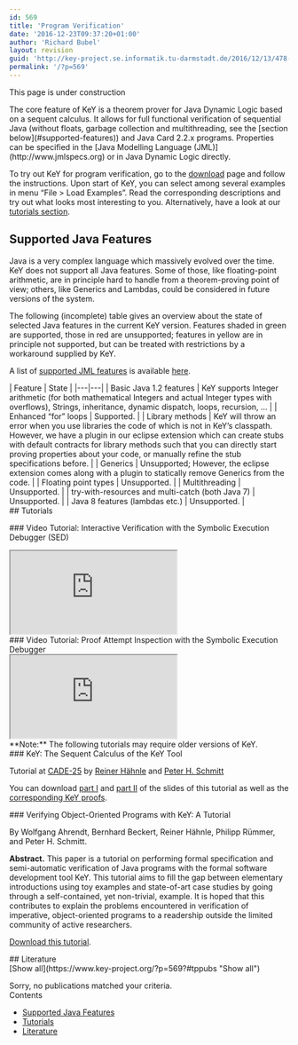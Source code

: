 ```yaml
---
id: 569
title: 'Program Verification'
date: '2016-12-23T09:37:20+01:00'
author: 'Richard Bubel'
layout: revision
guid: 'http://key-project.se.informatik.tu-darmstadt.de/2016/12/13/478-autosave-v1/'
permalink: '/?p=569'
---
```


<span aria-hidden="true" class="glyphicon glyphicon-road"></span> This page is under construction

<div class="row"><div class="col-md-9"> The core feature of KeY is a theorem prover for Java Dynamic Logic based on a sequent calculus. It allows for full functional verification of sequential Java (without floats, garbage collection and multithreading, see the [section below](#supported-features)) and Java Card 2.2.x programs. Properties can be specified in the [Java Modelling Language (JML)](http://www.jmlspecs.org) or in Java Dynamic Logic directly.

 To try out KeY for program verification, go to the [download](http://key-project.se.informatik.tu-darmstadt.de/download/) page and follow the instructions. Upon start of KeY, you can select among several examples in menu “File &gt; Load Examples”. Read the corresponding descriptions and try out what looks most interesting to you. Alternatively, have a look at our [tutorials section](#Tutorials).

## <span id="Supported_Java_Features">Supported Java Features</span>

 Java is a very complex language which massively evolved over the time. KeY does not support all Java features. Some of those, like floating-point arithmetic, are in principle hard to handle from a theorem-proving point of view; others, like Generics and Lambdas, could be considered in future versions of the system.

 The following (incomplete) table gives an overview about the state of selected Java features in the current KeY version. Features shaded in green are supported, those in red are unsupported; features in yellow are in principle not supported, but can be treated with restrictions by a workaround supplied by KeY.

A list of [supported JML features](/jml-support-in-key/) is available [here](/jml-support-in-key/).

<div class="table-responsive"> | Feature | State |
|---|---|
| Basic Java 1.2 features | KeY supports Integer arithmetic (for both mathematical Integers and actual Integer types with overflows), Strings, inheritance, dynamic dispatch, loops, recursion, … |
| Enhanced “for” loops | Supported. |
| Library methods | KeY will throw an error when you use libraries the code of which is not in KeY’s classpath. However, we have a plugin in our eclipse extension which can create stubs with default contracts for library methods such that you can directly start proving properties about your code, or manually refine the stub specifications before. |
| Generics | Unsupported; However, the eclipse extension comes along with a plugin to statically remove Generics from the code. |
| Floating point types | Unsupported. |
| Multithreading | Unsupported. |
| try-with-resources and multi-catch (both Java 7) | Unsupported. |
| Java 8 features (lambdas etc.) | Unsupported. |

 </div>## <span id="Tutorials">Tutorials</span>

<a id="tutorials"></a><div class="row"><div class="col-sm-6">### Video Tutorial: Interactive Verification with the Symbolic Execution Debugger (SED)

<div class="embed-responsive embed-responsive-16by9"> <iframe class="embed-responsive-item" height="150" loading="lazy" src="https://www.youtube.com/embed/IV-dEnpCLkI" width="300"></iframe> </div> </div><div class="col-sm-6">### Video Tutorial: Proof Attempt Inspection with the Symbolic Execution Debugger

<div class="embed-responsive embed-responsive-16by9"> <iframe class="embed-responsive-item" height="150" loading="lazy" src="https://www.youtube.com/embed/8e-q9Jf1h_w" width="300"></iframe> </div> </div> </div>**Note:** The following tutorials may require older versions of KeY.

<div class="row"><div class="col-sm-6">### KeY: The Sequent Calculus of the KeY Tool

 Tutorial at [CADE-25](http://conference.mi.fu-berlin.de/cade-25/home) by [Reiner Hähnle](http://www.se.tu-darmstadt.de/se/group-members/reiner-haehnle/) and [Peter H. Schmitt](http://lfm.iti.kit.edu/english/pschmitt.php)

 You can download [part I](/wp-content/uploads/2016/12/Design_Space_Calculus.pdf) and [part II](/wp-content/uploads/2016/12/TutorialSlidesPart2.pdf) of the slides of this tutorial as well as the [corresponding KeY proofs](/wp-content/uploads/2016/12/proofs.zip).

 </div><div class="col-sm-6">### Verifying Object-Oriented Programs with KeY: A Tutorial

By Wolfgang Ahrendt, Bernhard Beckert, Reiner Hähnle, Philipp Rümmer, and Peter H. Schmitt.

 **Abstract.** This paper is a tutorial on performing formal specification and semi-automatic verification of Java programs with the formal software development tool KeY. This tutorial aims to fill the gap between elementary introductions using toy examples and state-of-art case studies by going through a self-contained, yet non-trivial, example. It is hoped that this contributes to explain the problems encountered in verification of imperative, object-oriented programs to a readership outside the limited community of active researchers.

[Download this tutorial](/wp-content/uploads/2016/12/fmco06post.pdf).

 </div> </div>## <span id="Literature">Literature</span>

<div class="teachpress_pub_list"><form method="get" name="tppublistform"><a id="tppubs" name="tppubs"></a>[Show all](https://www.key-project.org/?p=569?#tppubs "Show all")

</form><div class="teachpress_message_error">Sorry, no publications matched your criteria.

</div></div> </div><div class="col-md-3"><div class="no_bullets" id="toc_container">Contents

- [Supported Java Features](#Supported_Java_Features)
- [Tutorials](#Tutorials)
- [Literature](#Literature)

</div> </div></div>